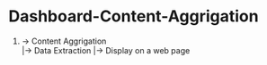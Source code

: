 # Dashboard-Content-Aggrigation
1) -> Content Aggrigation  
    |-> Data Extraction
    |-> Display on a web page 
